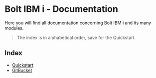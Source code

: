 # Bolt IBM i - Documentation
Here you will find all documentation concerning Bolt IBM i and its many modules.

> The index is in alphabetical order, save for the Quickstart.

## Index
- [Quickstart](QUICKSTART.md)
- [GitBucket](GITBUCKET.md)
